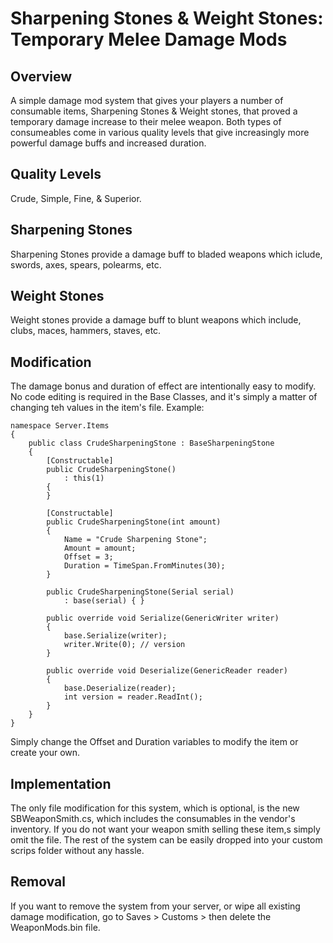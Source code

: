 # Sharpening Stones &amp; Weight Stones: Temporary Melee Damage Mods

## Overview
A simple damage mod system that gives your players a number of consumable items, Sharpening Stones & Weight stones, that proved a temporary damage increase to their melee weapon.
Both types of consumeables come in various quality levels that give increasingly more powerful damage buffs and increased duration. 

## Quality Levels
Crude, Simple, Fine, & Superior.

## Sharpening Stones
Sharpening Stones provide a damage buff to bladed weapons which iclude,
swords, axes, spears, polearms, etc.

## Weight Stones
Weight stones provide a damage buff to blunt weapons which include,
clubs, maces, hammers, staves, etc.

## Modification
The damage bonus and duration of effect are intentionally easy to modify. No code editing is required in the Base Classes, and it's simply a matter of changing teh values in the item's file.
Example:
```
namespace Server.Items
{
    public class CrudeSharpeningStone : BaseSharpeningStone
    {
        [Constructable]
        public CrudeSharpeningStone()
            : this(1)
        {
        }

        [Constructable]
        public CrudeSharpeningStone(int amount)
        {
            Name = "Crude Sharpening Stone";
            Amount = amount;
            Offset = 3;
            Duration = TimeSpan.FromMinutes(30);
        }

        public CrudeSharpeningStone(Serial serial)
            : base(serial) { }

        public override void Serialize(GenericWriter writer)
        {
            base.Serialize(writer);
            writer.Write(0); // version
        }

        public override void Deserialize(GenericReader reader)
        {
            base.Deserialize(reader);
            int version = reader.ReadInt();
        }
    }
}
```
Simply change the Offset and Duration variables to modify the item or create your own.

## Implementation
The only file modification for this system, which is optional, is the new SBWeaponSmith.cs, which includes the consumables in the vendor's inventory.
If you do not want your weapon smith selling these item,s simply omit the file. The rest of the system can be easily dropped into your custom scrips folder without any hassle.

## Removal
If you want to remove the system from your server, or wipe all existing damage modification, go to Saves > Customs > then delete the WeaponMods.bin file.

